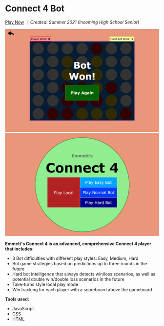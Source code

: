 # Connect 4 Bot

[Play Now](https://emmetts-connect-4.emmettleemyers.repl.co/)&nbsp;&nbsp;|&nbsp;&nbsp;<i>Created: Summer 2021 (Incoming High School Senior)</i>

<img src="photos/connect 4 1.png" />
<img src="photos/connect 4 2.png" />

<b>Emmett's Connect 4 is an advanced, comprehensive Connect 4 player that includes:</b>
 - 3 Bot difficulties with different play styles: Easy, Medium, Hard
 - Bot game strategies based on predictions up to three rounds in the future
 - Hard bot intelligence that always detects win/loss scenarios, as well as potential double win/double loss scenarios in the future
 - Take-turns style local play mode
 - Win tracking for each player with a scoreboard above the gameboard

  <b>Tools used:</b>
 - JavaScript
 - CSS
 - HTML
